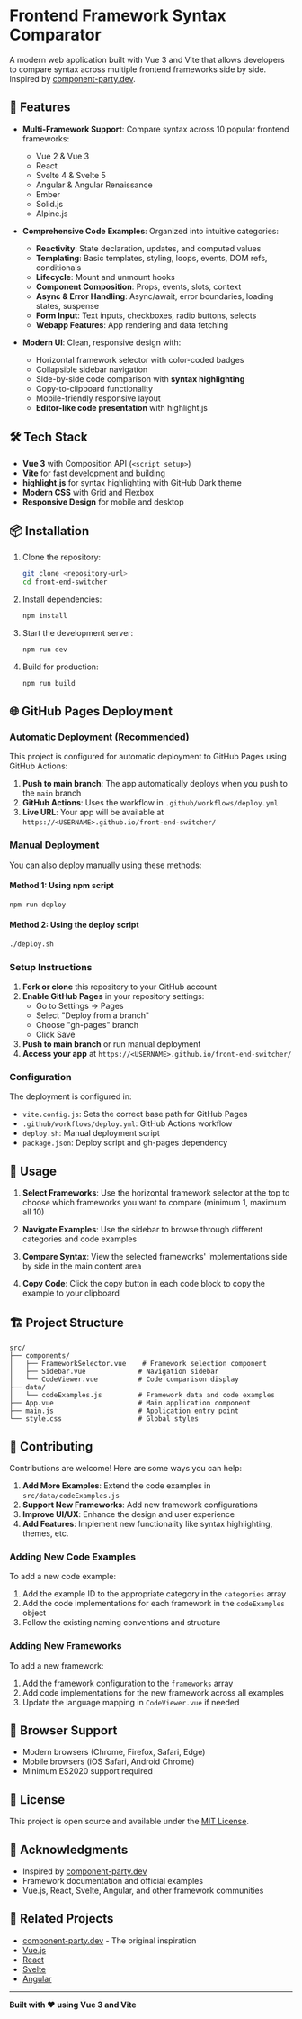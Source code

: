 # Frontend Framework Syntax Comparator

A modern web application built with Vue 3 and Vite that allows developers to compare syntax across multiple frontend frameworks side by side. Inspired by [component-party.dev](https://component-party.dev/).

## 🚀 Features

- **Multi-Framework Support**: Compare syntax across 10 popular frontend frameworks:

  - Vue 2 & Vue 3
  - React
  - Svelte 4 & Svelte 5
  - Angular & Angular Renaissance
  - Ember
  - Solid.js
  - Alpine.js

- **Comprehensive Code Examples**: Organized into intuitive categories:

  - **Reactivity**: State declaration, updates, and computed values
  - **Templating**: Basic templates, styling, loops, events, DOM refs, conditionals
  - **Lifecycle**: Mount and unmount hooks
  - **Component Composition**: Props, events, slots, context
  - **Async & Error Handling**: Async/await, error boundaries, loading states, suspense
  - **Form Input**: Text inputs, checkboxes, radio buttons, selects
  - **Webapp Features**: App rendering and data fetching

- **Modern UI**: Clean, responsive design with:
  - Horizontal framework selector with color-coded badges
  - Collapsible sidebar navigation
  - Side-by-side code comparison with **syntax highlighting**
  - Copy-to-clipboard functionality
  - Mobile-friendly responsive layout
  - **Editor-like code presentation** with highlight.js

## 🛠️ Tech Stack

- **Vue 3** with Composition API (`<script setup>`)
- **Vite** for fast development and building
- **highlight.js** for syntax highlighting with GitHub Dark theme
- **Modern CSS** with Grid and Flexbox
- **Responsive Design** for mobile and desktop

## 📦 Installation

1. Clone the repository:

   ```bash
   git clone <repository-url>
   cd front-end-switcher
   ```

2. Install dependencies:

   ```bash
   npm install
   ```

3. Start the development server:

   ```bash
   npm run dev
   ```

4. Build for production:
   ```bash
   npm run build
   ```

## 🌐 GitHub Pages Deployment

### Automatic Deployment (Recommended)

This project is configured for automatic deployment to GitHub Pages using GitHub Actions:

1. **Push to main branch**: The app automatically deploys when you push to the `main` branch
2. **GitHub Actions**: Uses the workflow in `.github/workflows/deploy.yml`
3. **Live URL**: Your app will be available at `https://<USERNAME>.github.io/front-end-switcher/`

### Manual Deployment

You can also deploy manually using these methods:

#### Method 1: Using npm script
```bash
npm run deploy
```

#### Method 2: Using the deploy script
```bash
./deploy.sh
```

### Setup Instructions

1. **Fork or clone** this repository to your GitHub account
2. **Enable GitHub Pages** in your repository settings:
   - Go to Settings → Pages
   - Select "Deploy from a branch"
   - Choose "gh-pages" branch
   - Click Save
3. **Push to main branch** or run manual deployment
4. **Access your app** at `https://<USERNAME>.github.io/front-end-switcher/`

### Configuration

The deployment is configured in:
- `vite.config.js`: Sets the correct base path for GitHub Pages
- `.github/workflows/deploy.yml`: GitHub Actions workflow
- `deploy.sh`: Manual deployment script
- `package.json`: Deploy script and gh-pages dependency

## 🎯 Usage

1. **Select Frameworks**: Use the horizontal framework selector at the top to choose which frameworks you want to compare (minimum 1, maximum all 10)

2. **Navigate Examples**: Use the sidebar to browse through different categories and code examples

3. **Compare Syntax**: View the selected frameworks' implementations side by side in the main content area

4. **Copy Code**: Click the copy button in each code block to copy the example to your clipboard

## 🏗️ Project Structure

```
src/
├── components/
│   ├── FrameworkSelector.vue    # Framework selection component
│   ├── Sidebar.vue             # Navigation sidebar
│   └── CodeViewer.vue          # Code comparison display
├── data/
│   └── codeExamples.js         # Framework data and code examples
├── App.vue                     # Main application component
├── main.js                     # Application entry point
└── style.css                   # Global styles
```

## 🤝 Contributing

Contributions are welcome! Here are some ways you can help:

1. **Add More Examples**: Extend the code examples in `src/data/codeExamples.js`
2. **Support New Frameworks**: Add new framework configurations
3. **Improve UI/UX**: Enhance the design and user experience
4. **Add Features**: Implement new functionality like syntax highlighting, themes, etc.

### Adding New Code Examples

To add a new code example:

1. Add the example ID to the appropriate category in the `categories` array
2. Add the code implementations for each framework in the `codeExamples` object
3. Follow the existing naming conventions and structure

### Adding New Frameworks

To add a new framework:

1. Add the framework configuration to the `frameworks` array
2. Add code implementations for the new framework across all examples
3. Update the language mapping in `CodeViewer.vue` if needed

## 📱 Browser Support

- Modern browsers (Chrome, Firefox, Safari, Edge)
- Mobile browsers (iOS Safari, Android Chrome)
- Minimum ES2020 support required

## 📄 License

This project is open source and available under the [MIT License](LICENSE).

## 🙏 Acknowledgments

- Inspired by [component-party.dev](https://component-party.dev/)
- Framework documentation and official examples
- Vue.js, React, Svelte, Angular, and other framework communities

## 🔗 Related Projects

- [component-party.dev](https://component-party.dev/) - The original inspiration
- [Vue.js](https://vuejs.org/)
- [React](https://reactjs.org/)
- [Svelte](https://svelte.dev/)
- [Angular](https://angular.io/)

---

**Built with ❤️ using Vue 3 and Vite**
